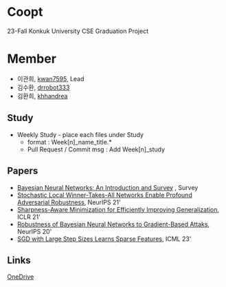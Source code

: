 # Coopt
23-Fall Konkuk University CSE Graduation Project

# Member
- 이관희, [kwan7595](https://github.com/kwan7595), Lead
- 김수환, [drrobot333](https://github.com/drrobot333)
- 김환희, [khhandrea](https://github.com/khhandrea)

## Study
  - Weekly Study - place each files under Study
     - format : Week[n]_name_title.*
     - Pull Request / Commit msg : Add Week[n]_study

## Papers
- [Bayesian Neural Networks: An Introduction and Survey](https://arxiv.org/abs/2006.12024) , Survey
- [Stochastic Local Winner-Takes-All Networks Enable Profound Adversarial Robustness](https://arxiv.org/abs/2112.02671), NeurIPS 21'
- [Sharpness-Aware Minimization for Efficiently Improving Generalization](https://arxiv.org/abs/2010.01412), ICLR 21'
- [Robustness of Bayesian Neural Networks to Gradient-Based Attaks](https://arxiv.org/abs/2002.04359), NeurIPS 20'
- [SGD with Large Step Sizes Learns Sparse Features](https://proceedings.mlr.press/v202/andriushchenko23b.html), ICML 23'


## Links
[OneDrive](https://konkukackr-my.sharepoint.com/:f:/r/personal/kwan7595_konkuk_ac_kr/Documents/kwan/2023-2/%EC%A1%B8%EC%97%85%ED%94%84%EB%A1%9C%EC%A0%9D%ED%8A%B81?csf=1&web=1&e=dO1QsE)
